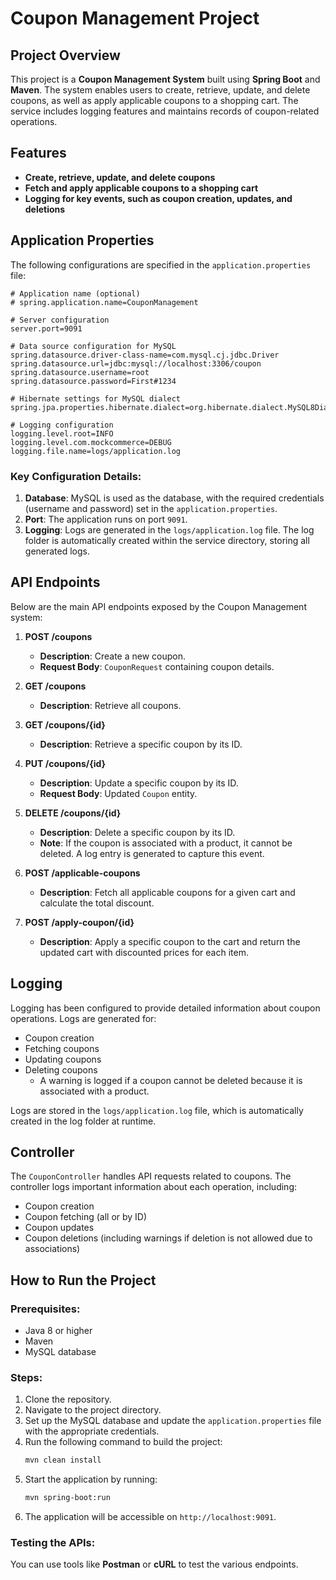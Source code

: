 # Coupon Management Project

## Project Overview
This project is a **Coupon Management System** built using **Spring Boot** and **Maven**. The system enables users to create, retrieve, update, and delete coupons, as well as apply applicable coupons to a shopping cart. The service includes logging features and maintains records of coupon-related operations.

## Features
- **Create, retrieve, update, and delete coupons**
- **Fetch and apply applicable coupons to a shopping cart**
- **Logging for key events, such as coupon creation, updates, and deletions**

## Application Properties
The following configurations are specified in the `application.properties` file:

```properties
# Application name (optional)
# spring.application.name=CouponManagement

# Server configuration
server.port=9091

# Data source configuration for MySQL
spring.datasource.driver-class-name=com.mysql.cj.jdbc.Driver
spring.datasource.url=jdbc:mysql://localhost:3306/coupon
spring.datasource.username=root
spring.datasource.password=First#1234

# Hibernate settings for MySQL dialect
spring.jpa.properties.hibernate.dialect=org.hibernate.dialect.MySQL8Dialect

# Logging configuration
logging.level.root=INFO
logging.level.com.mockcommerce=DEBUG
logging.file.name=logs/application.log
```

### Key Configuration Details:
1. **Database**: MySQL is used as the database, with the required credentials (username and password) set in the `application.properties`.
2. **Port**: The application runs on port `9091`.
3. **Logging**: Logs are generated in the `logs/application.log` file. The log folder is automatically created within the service directory, storing all generated logs.

## API Endpoints
Below are the main API endpoints exposed by the Coupon Management system:

1. **POST /coupons**
   - **Description**: Create a new coupon.
   - **Request Body**: `CouponRequest` containing coupon details.

2. **GET /coupons**
   - **Description**: Retrieve all coupons.
   
3. **GET /coupons/{id}**
   - **Description**: Retrieve a specific coupon by its ID.

4. **PUT /coupons/{id}**
   - **Description**: Update a specific coupon by its ID.
   - **Request Body**: Updated `Coupon` entity.

5. **DELETE /coupons/{id}**
   - **Description**: Delete a specific coupon by its ID.
   - **Note**: If the coupon is associated with a product, it cannot be deleted. A log entry is generated to capture this event.

6. **POST /applicable-coupons**
   - **Description**: Fetch all applicable coupons for a given cart and calculate the total discount.

7. **POST /apply-coupon/{id}**
   - **Description**: Apply a specific coupon to the cart and return the updated cart with discounted prices for each item.

## Logging
Logging has been configured to provide detailed information about coupon operations. Logs are generated for:
- Coupon creation
- Fetching coupons
- Updating coupons
- Deleting coupons
  - A warning is logged if a coupon cannot be deleted because it is associated with a product.

Logs are stored in the `logs/application.log` file, which is automatically created in the log folder at runtime.

## Controller
The `CouponController` handles API requests related to coupons. The controller logs important information about each operation, including:
- Coupon creation
- Coupon fetching (all or by ID)
- Coupon updates
- Coupon deletions (including warnings if deletion is not allowed due to associations)

## How to Run the Project

### Prerequisites:
- Java 8 or higher
- Maven
- MySQL database

### Steps:
1. Clone the repository.
2. Navigate to the project directory.
3. Set up the MySQL database and update the `application.properties` file with the appropriate credentials.
4. Run the following command to build the project:
   ```bash
   mvn clean install
   ```
5. Start the application by running:
   ```bash
   mvn spring-boot:run
   ```
6. The application will be accessible on `http://localhost:9091`.

### Testing the APIs:
You can use tools like **Postman** or **cURL** to test the various endpoints.
